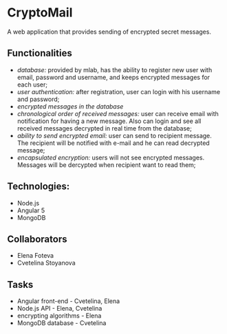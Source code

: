 # CryptoMail

A web application that provides sending of encrypted secret messages.

## Functionalities
* <i>database: </i> provided by mlab, has the ability to register new user with email, password and username, and keeps encrypted messages for each user;
* <i>user authentication: </i> after registration, user can login with his username and password;
* <i>encrypted messages in the database</i>
* <i>chronological order of received messages: </i> user can receive email with notification for having a new message. Also can login and see all received messages decrypted in real time from the database;
* <i>ability to send encrypted email: </i> user can send to recipient message. The recipient will be notified with e-mail and he can read decrypted message;
* <i>encapsulated encryption: </i> users will not see encrypted messages. Messages will be dercypted when recipient want to read them;

## Technologies:
* Node.js
* Angular 5
* MongoDB

## Collaborators
* Elena Foteva
* Cvetelina Stoyanova

## Tasks
* Angular front-end - Cvetelina, Elena
* Node.js API - Elena, Cvetelina
* encrypting algorithms - Elena
* MongoDB database - Cvetelina
